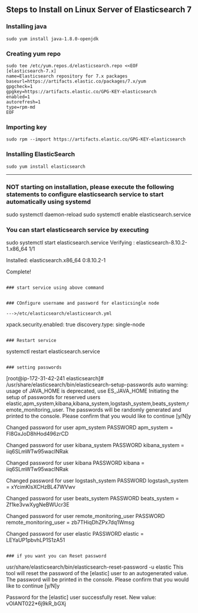 ## Steps to Install on Linux Server of Elasticsearch 7 

### Installing java

```
sudo yum install java-1.8.0-openjdk

```

### Creating yum repo 

```
sudo tee /etc/yum.repos.d/elasticsearch.repo <<EOF
[elasticsearch-7.x]
name=Elasticsearch repository for 7.x packages
baseurl=https://artifacts.elastic.co/packages/7.x/yum
gpgcheck=1
gpgkey=https://artifacts.elastic.co/GPG-KEY-elasticsearch
enabled=1
autorefresh=1
type=rpm-md
EOF

```

### Importing key

```
sudo rpm --import https://artifacts.elastic.co/GPG-KEY-elasticsearch
```

### Installing ElasticSearch 

```
sudo yum install elasticsearch

```

------------------------------------------------------------------------
### NOT starting on installation, please execute the following statements to configure elasticsearch service to start automatically using systemd
 sudo systemctl daemon-reload
 sudo systemctl enable elasticsearch.service
### You can start elasticsearch service by executing
 sudo systemctl start elasticsearch.service
  Verifying  : elasticsearch-8.10.2-1.x86_64                                                                                       1/1 

Installed:
  elasticsearch.x86_64 0:8.10.2-1                                                                                                      

Complete!

```

### start service using above command

```

```

### COnfigure username and password for elasticsingle node

--->/etc/elasticsearch/elasticsearch.yml 
```
xpack.security.enabled: true
discovery.type: single-node
```

### Restart service

```
systemctl restart elasticsearch.service 
```

### setting passwords

```
[root@ip-172-31-42-241 elasticsearch]# /usr/share/elasticsearch/bin/elasticsearch-setup-passwords  auto
warning: usage of JAVA_HOME is deprecated, use ES_JAVA_HOME
Initiating the setup of passwords for reserved users elastic,apm_system,kibana,kibana_system,logstash_system,beats_system,remote_monitoring_user.
The passwords will be randomly generated and printed to the console.
Please confirm that you would like to continue [y/N]y


Changed password for user apm_system
PASSWORD apm_system = FI8GxJoD8hHod496zrCD

Changed password for user kibana_system
PASSWORD kibana_system = iiq6SLmWTw95wacINRak

Changed password for user kibana
PASSWORD kibana = iiq6SLmWTw95wacINRak

Changed password for user logstash_system
PASSWORD logstash_system = xYcimKIsXCHzBL47WVwv

Changed password for user beats_system
PASSWORD beats_system = Zf1ke3vwXygNeBWUcr3E

Changed password for user remote_monitoring_user
PASSWORD remote_monitoring_user = zb7THiqDhZPx7dq1Wmsg

Changed password for user elastic
PASSWORD elastic = LEYaUP1pbvhLP1S1zA51

```

### if you want you can Reset password 

```
usr/share/elasticsearch/bin/elasticsearch-reset-password -u elastic
This tool will reset the password of the [elastic] user to an autogenerated value.
The password will be printed in the console.
Please confirm that you would like to continue [y/N]y


Password for the [elastic] user successfully reset.
New value: vOIANT022*6j9kR_bGXj

```


